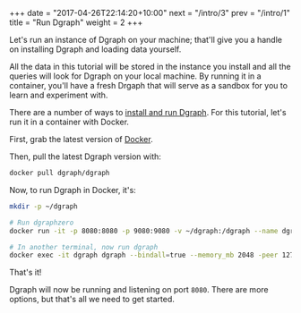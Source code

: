 +++
date = "2017-04-26T22:14:20+10:00"
next = "/intro/3"
prev = "/intro/1"
title = "Run Dgraph"
weight = 2
+++

Let's run an instance of Dgraph on your machine; that'll give you a
handle on installing Dgraph and loading data yourself.

All the data in this tutorial will be stored in the instance you
install and all the queries will look for Dgraph on your local machine.  By
running it in a container, you'll have a fresh Drgaph that will
serve as a sandbox for you to learn and experiment with.

There are a number of ways to
[install and run Dgraph](https://docs.dgraph.io/get-started/#step-1-installation).
For
this tutorial, let's run it in a container with Docker.

First, grab the latest version of [Docker](https://www.docker.com/).

Then, pull the latest Dgraph version with:

```sh
docker pull dgraph/dgraph
```

Now, to run Dgraph in Docker, it's:

```sh
mkdir -p ~/dgraph

# Run dgraphzero
docker run -it -p 8080:8080 -p 9080:9080 -v ~/dgraph:/dgraph --name dgraph dgraph/dgraph dgraphzero -w zw

# In another terminal, now run dgraph
docker exec -it dgraph dgraph --bindall=true --memory_mb 2048 -peer 127.0.0.1:8888
```


That's it!

Dgraph will now be running and listening on port `8080`.
There are more options, but that's all we need to get started.
